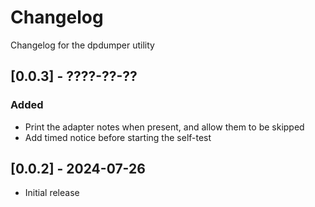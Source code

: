 # Changelog
Changelog for the dpdumper utility

## [0.0.3] - ????-??-??
### Added
- Print the adapter notes when present, and allow them to be skipped
- Add timed notice before starting the self-test

## [0.0.2] - 2024-07-26
- Initial release
